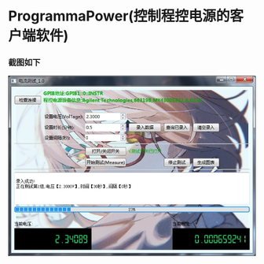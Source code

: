 # ProgrammaPower(控制程控电源的客户端软件)
### 截图如下
![image](https://github.com/git-tree/ProgrammaPower/blob/master/screen.png)
